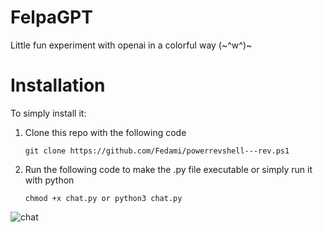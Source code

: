 # FelpaGPT

Little fun experiment with openai in a colorful way (\~^w^)\~

# Installation

To simply install it:

1.  Clone this repo with the following code
    ```
    git clone https://github.com/Fedami/powerrevshell---rev.ps1
    ```
2.  Run the following code to make the .py file executable or simply run it with python
    ```
    chmod +x chat.py or python3 chat.py
    ```
![chat](https://user-images.githubusercontent.com/82824055/217657720-87dc82b7-ca4b-4ab3-88f7-b4e5c30d3c55.png)
